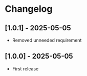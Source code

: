 # Changelog

## [1.0.1] - 2025-05-05

- Removed unneeded requirement

## [1.0.0] - 2025-05-05

- First release
